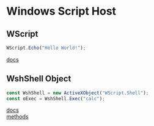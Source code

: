 # Windows Script Host

## WScript

```typescript
WScript.Echo("Hello World!");
```

[docs](<https://docs.microsoft.com/en-us/previous-versions/9bbdkx3k(v=vs.85)>)

## WshShell Object

```typescript
const WshShell = new ActiveXObject("WScript.Shell");
const oExec = WshShell.Exec("calc");
```

[docs](<https://docs.microsoft.com/en-us/previous-versions/windows/internet-explorer/ie-developer/windows-scripting/aew9yb99(v=vs.84)?redirectedfrom=MSDN>)  
[methods](<https://docs.microsoft.com/en-us/previous-versions/windows/internet-explorer/ie-developer/windows-scripting/2x3w20xf(v=vs.84)>)
